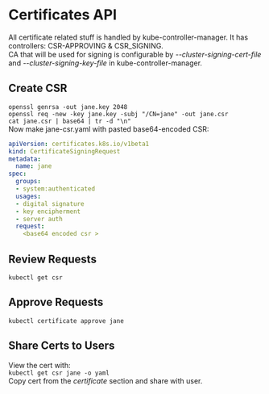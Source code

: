 # Certificates API

All certificate related stuff is handled by kube-controller-manager. It has controllers: CSR-APPROVING & CSR_SIGNING.  
CA that will be used for signing is configurable by _--cluster-signing-cert-file_ and _--cluster-signing-key-file_ in kube-controller-manager.

## Create CSR

``` openssl genrsa -out jane.key 2048 ```  
``` openssl req -new -key jane.key -subj "/CN=jane" -out jane.csr ```  
``` cat jane.csr | base64 | tr -d "\n" ```  
Now make jane-csr.yaml with pasted base64-encoded CSR:
``` yaml
apiVersion: certificates.k8s.io/v1beta1
kind: CertificateSigningRequest
metadata:
  name: jane
spec:
  groups:
  - system:authenticated
  usages:
  - digital signature
  - key encipherment
  - server auth
  request:
    <base64 encoded csr >
```  

## Review Requests

``` kubectl get csr ```

## Approve Requests

``` kubectl certificate approve jane ```

## Share Certs to Users

View the cert with:  
``` kubectl get csr jane -o yaml ```  
Copy cert from the _certificate_ section and share with user.
